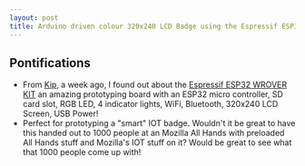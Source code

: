 ```yaml
---
layout: post
title: Arduino driven colour 320x240 LCD Badge using the Espressif ESP32 WROVER Kit?
---
```



## Pontifications

* From [Kip](https://twitter.com/kearwoodgilbert), a week ago, I found out about the [Espressif ESP32 WROVER KIT](https://www.adafruit.com/product/3384) an amazing prototyping board with an ESP32 micro controller, SD card slot, RGB LED, 4 indicator lights, WiFi, Bluetooth, 320x240 LCD Screen, USB Power!
* Perfect for prototyping a "smart" IOT badge. Wouldn't it be great to have this handed out to 1000 people at an Mozilla All Hands with preloaded All Hands stuff and Mozilla's IOT stuff on it? Would be great to see what that 1000 people  come up with!